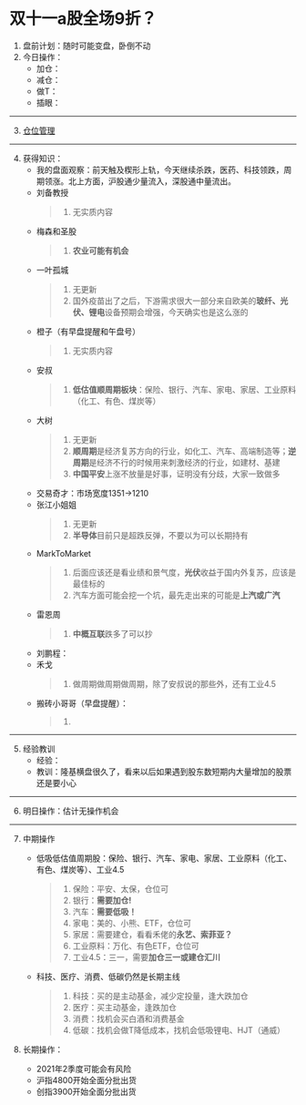 # 双十一a股全场9折？
1. 盘前计划：随时可能变盘，卧倒不动
2. 今日操作：
    - 加仓：
    - 减仓：
    - 做T：
    - 插眼：

***

3. [仓位管理](https://kdocs.cn/l/cmJAYer3tasI)
 
***

4. 获得知识：
    - 我的盘面观察：前天触及楔形上轨，今天继续杀跌，医药、科技领跌，周期领涨。北上方面，沪股通少量流入，深股通中量流出。
    - 刘备教授
        > 1. 无实质内容
    - 梅森和圣股
        > 1. **农业可能有机会**
    - 一叶孤城
        > 1. 无更新
        > 2. 国外疫苗出了之后，下游需求很大一部分来自欧美的**玻纤、光伏、锂电**设备预期会增强，今天确实也是这么涨的
    - 橙子（有早盘提醒和午盘号）
        > 1. 无实质内容
    - 安叔
        > 1. **低估值顺周期板块**：保险、银行、汽车、家电、家居、工业原料（化工、有色、煤炭等）
    - 大树
        > 1. 无更新
        > 2. **顺周期**是经济复苏方向的行业，如化工、汽车、高端制造等；**逆周期**是经济不行的时候用来刺激经济的行业，如建材、基建
        > 3. **中国平安**上涨不放量是好事，证明没有分歧，大家一致做多
    - 交易奇才：市场宽度1351->1210
    - 张江小姐姐
        > 1. 无更新
        > 2. **半导体**目前只是超跌反弹，不要以为可以长期持有
    - MarkToMarket
        > 1. 后面应该还是看业绩和景气度，**光伏**收益于国内外复苏，应该是最佳标的
        > 2. 汽车方面可能会挖一个坑，最先走出来的可能是**上汽或广汽**
    - 雷恩周
        > 1. **中概互联**跌多了可以抄
    - 刘鹏程：
    - 禾戈
        > 1. 做周期做周期做周期，除了安叔说的那些外，还有工业4.5
    - 搬砖小哥哥（早盘提醒）： 
        > 1. 
        
***

5. 经验教训
    - 经验：
    - 教训：隆基横盘很久了，看来以后如果遇到股东数短期内大量增加的股票还是要小心

***

6. 明日操作：估计无操作机会

***

7. 中期操作
    - 低吸低估值周期股：保险、银行、汽车、家电、家居、工业原料（化工、有色、煤炭等）、工业4.5
        > 1. 保险：平安、太保，仓位可
        > 2. 银行：**需要加仓!**
        > 3. 汽车：**需要低吸！**
        > 4. 家电：美的、小熊、ETF，仓位可
        > 5. 家居：需要建仓，看看禾佬的**永艺、索菲亚？**
        > 6. 工业原料：万化、有色ETF，仓位可
        > 7. 工业4.5：三一，需要**加仓三一或建仓汇川**
    - 科技、医疗、消费、低碳仍然是长期主线
        > 1. 科技：买的是主动基金，减少定投量，逢大跌加仓
        > 2. 医疗：买主动基金，逢跌加仓
        > 3. 消费：找机会买白酒和消费基金
        > 4. 低碳：找机会做T降低成本，找机会低吸锂电、HJT（通威）
    
8. 长期操作：
    - 2021年2季度可能会有风险
    - 沪指4800开始全面分批出货
    - 创指3900开始全面分批出货
